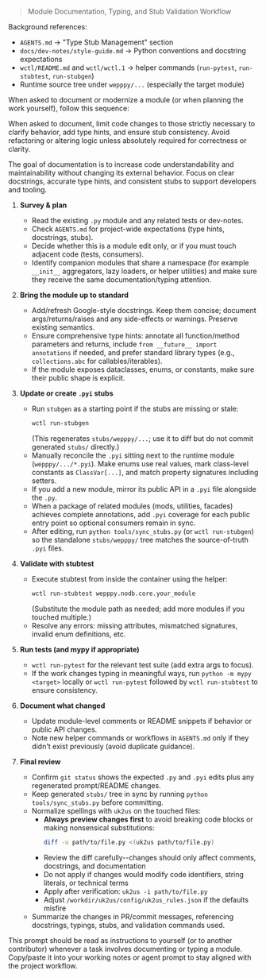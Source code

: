 > Module Documentation, Typing, and Stub Validation Workflow

Background references:
- `AGENTS.md` -> "Type Stub Management" section
- `docs/dev-notes/style-guide.md` -> Python conventions and docstring expectations
- `wctl/README.md` and `wctl/wctl.1` -> helper commands (`run-pytest`, `run-stubtest`, `run-stubgen`)
- Runtime source tree under `wepppy/...` (especially the target module)

When asked to document or modernize a module (or when planning the work yourself), follow this sequence:

When asked to document, limit code changes to those strictly necessary to clarify behavior, add type hints, and ensure stub consistency. Avoid refactoring or altering logic unless absolutely required for correctness or clarity.

The goal of documentation is to increase code understandability and maintainability without changing its external behavior. Focus on clear docstrings, accurate type hints, and consistent stubs to support developers and tooling.

1. **Survey & plan**
   - Read the existing `.py` module and any related tests or dev-notes.
   - Check `AGENTS.md` for project-wide expectations (type hints, docstrings, stubs).
   - Decide whether this is a module edit only, or if you must touch adjacent code (tests, consumers).
   - Identify companion modules that share a namespace (for example `__init__` aggregators, lazy loaders, or helper utilities) and make sure they receive the same documentation/typing attention.

2. **Bring the module up to standard**
   - Add/refresh Google-style docstrings. Keep them concise; document args/returns/raises and any side-effects or warnings. Preserve existing semantics.
   - Ensure comprehensive type hints: annotate all function/method parameters and returns, include `from __future__ import annotations` if needed, and prefer standard library types (e.g., `collections.abc` for callables/iterables).
   - If the module exposes dataclasses, enums, or constants, make sure their public shape is explicit.

3. **Update or create `.pyi` stubs**
   - Run `stubgen` as a starting point if the stubs are missing or stale:
     ```bash
     wctl run-stubgen
     ```
     (This regenerates `stubs/wepppy/...`; use it to diff but do not commit generated `stubs/` directly.)
   - Manually reconcile the `.pyi` sitting next to the runtime module (`wepppy/.../*.pyi`). Make enums use real values, mark class-level constants as `ClassVar[...]`, and match property signatures including setters.
   - If you add a new module, mirror its public API in a `.pyi` file alongside the `.py`.
   - When a package of related modules (mods, utilities, facades) achieves complete annotations, add `.pyi` coverage for each public entry point so optional consumers remain in sync.
   - After editing, run `python tools/sync_stubs.py` (or `wctl run-stubgen`) so the standalone `stubs/wepppy/` tree matches the source-of-truth `.pyi` files.

4. **Validate with stubtest**
   - Execute stubtest from inside the container using the helper:
     ```bash
     wctl run-stubtest wepppy.nodb.core.your_module
     ```
     (Substitute the module path as needed; add more modules if you touched multiple.)
   - Resolve any errors: missing attributes, mismatched signatures, invalid enum definitions, etc.

5. **Run tests (and mypy if appropriate)**
   - `wctl run-pytest` for the relevant test suite (add extra args to focus).
   - If the work changes typing in meaningful ways, run `python -m mypy <target>` locally or `wctl run-pytest` followed by `wctl run-stubtest` to ensure consistency.

6. **Document what changed**
   - Update module-level comments or README snippets if behavior or public API changes.
   - Note new helper commands or workflows in `AGENTS.md` only if they didn't exist previously (avoid duplicate guidance).

7. **Final review**
   - Confirm `git status` shows the expected `.py` and `.pyi` edits plus any regenerated prompt/README changes.
   - Keep generated `stubs/` tree in sync by running `python tools/sync_stubs.py` before committing.
   - Normalize spellings with `uk2us` on the touched files:
     - **Always preview changes first** to avoid breaking code blocks or making nonsensical substitutions:
       ```bash
       diff -u path/to/file.py <(uk2us path/to/file.py)
       ```
     - Review the diff carefully--changes should only affect comments, docstrings, and documentation
     - Do not apply if changes would modify code identifiers, string literals, or technical terms
     - Apply after verification: `uk2us -i path/to/file.py`
     - Adjust `/workdir/uk2us/config/uk2us_rules.json` if the defaults misfire
   - Summarize the changes in PR/commit messages, referencing docstrings, typings, stubs, and validation commands used.

This prompt should be read as instructions to yourself (or to another contributor) whenever a task involves documenting or typing a module. Copy/paste it into your working notes or agent prompt to stay aligned with the project workflow.
